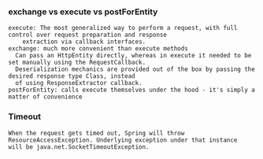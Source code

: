 ### exchange vs execute vs postForEntity
    execute: The most generalized way to perform a request, with full control over request preparation and response 
        extraction via callback interfaces.
    exchange: much more convenient than execute methods
      Can pass an HttpEntity directly, whereas in execute it needed to be set manually using the RequestCallback.
      Deserialization mechanics are provided out of the box by passing the desired response type Class, instead 
      of using ResponseExtractor callback.
    postForEntity: calls execute themselves under the hood - it's simply a matter of convenience
    
### Timeout
    When the request gets timed out, Spring will throw ResourceAccessException. Underlying exception under that instance 
    will be java.net.SocketTimeoutException.
    

